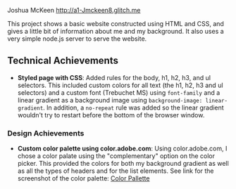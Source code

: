 Joshua McKeen
http://a1-Jmckeen8.glitch.me

This project shows a basic website constructed using HTML and CSS, and gives a little bit of information about me and my background. It also uses a very simple node.js server to serve the website. 

## Technical Achievements
- **Styled page with CSS**: Added rules for the body, h1, h2, h3, and ul selectors. This included custom colors for all text (the h1, h2, h3 and ul selectors) and a custom font (Trebuchet MS) using `font-family` and a linear gradient as a background image using `background-image: linear-gradient`. In addition, a `no-repeat` rule was added so the linear gradient wouldn't try to restart before the bottom of the browser window. 

### Design Achievements
- **Custom color palette using color.adobe.com**: Using color.adobe.com, I chose a color palate using the "complementary" option on the color picker. This provided the colors for both my background gradient as well as all the types of headers and for the list elements. See link for the screenshot of the color palette:
[Color Pallette](adobecolorwheel.png)
